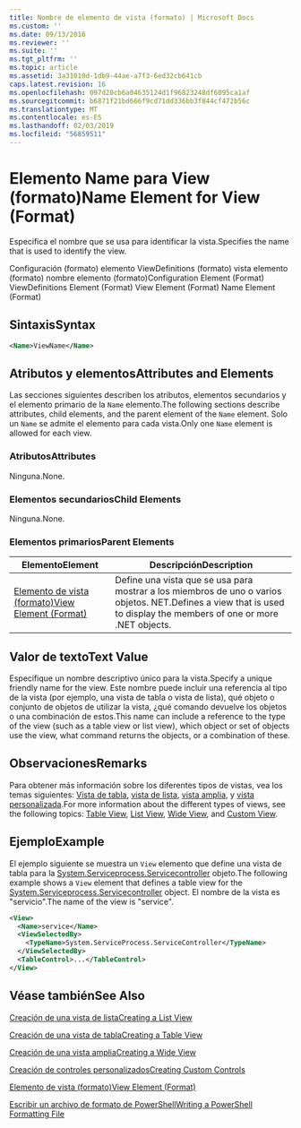 ```yaml
---
title: Nombre de elemento de vista (formato) | Microsoft Docs
ms.custom: ''
ms.date: 09/13/2016
ms.reviewer: ''
ms.suite: ''
ms.tgt_pltfrm: ''
ms.topic: article
ms.assetid: 3a31010d-1db9-44ae-a7f3-6ed32cb641cb
caps.latest.revision: 16
ms.openlocfilehash: 097d20cb6a04635124d1f96823248df6095ca1af
ms.sourcegitcommit: b6871f21bd666f9cd71dd336bb3f844cf472b56c
ms.translationtype: MT
ms.contentlocale: es-ES
ms.lasthandoff: 02/03/2019
ms.locfileid: "56859511"
---
```

# <a name="name-element-for-view-format"></a><span data-ttu-id="8d1b2-102">Elemento Name para View (formato)</span><span class="sxs-lookup"><span data-stu-id="8d1b2-102">Name Element for View (Format)</span></span>

<span data-ttu-id="8d1b2-103">Especifica el nombre que se usa para identificar la vista.</span><span class="sxs-lookup"><span data-stu-id="8d1b2-103">Specifies the name that is used to identify the view.</span></span>

<span data-ttu-id="8d1b2-104">Configuración (formato) elemento ViewDefinitions (formato) vista elemento (formato) nombre elemento (formato)</span><span class="sxs-lookup"><span data-stu-id="8d1b2-104">Configuration Element (Format) ViewDefinitions Element (Format) View Element (Format) Name Element (Format)</span></span>

## <a name="syntax"></a><span data-ttu-id="8d1b2-105">Sintaxis</span><span class="sxs-lookup"><span data-stu-id="8d1b2-105">Syntax</span></span>

```xml
<Name>ViewName</Name>
```

## <a name="attributes-and-elements"></a><span data-ttu-id="8d1b2-106">Atributos y elementos</span><span class="sxs-lookup"><span data-stu-id="8d1b2-106">Attributes and Elements</span></span>

<span data-ttu-id="8d1b2-107">Las secciones siguientes describen los atributos, elementos secundarios y el elemento primario de la `Name` elemento.</span><span class="sxs-lookup"><span data-stu-id="8d1b2-107">The following sections describe attributes, child elements, and the parent element of the `Name` element.</span></span> <span data-ttu-id="8d1b2-108">Solo un `Name` se admite el elemento para cada vista.</span><span class="sxs-lookup"><span data-stu-id="8d1b2-108">Only one `Name` element is allowed for each view.</span></span>

### <a name="attributes"></a><span data-ttu-id="8d1b2-109">Atributos</span><span class="sxs-lookup"><span data-stu-id="8d1b2-109">Attributes</span></span>

<span data-ttu-id="8d1b2-110">Ninguna.</span><span class="sxs-lookup"><span data-stu-id="8d1b2-110">None.</span></span>

### <a name="child-elements"></a><span data-ttu-id="8d1b2-111">Elementos secundarios</span><span class="sxs-lookup"><span data-stu-id="8d1b2-111">Child Elements</span></span>

<span data-ttu-id="8d1b2-112">Ninguna.</span><span class="sxs-lookup"><span data-stu-id="8d1b2-112">None.</span></span>

### <a name="parent-elements"></a><span data-ttu-id="8d1b2-113">Elementos primarios</span><span class="sxs-lookup"><span data-stu-id="8d1b2-113">Parent Elements</span></span>

|<span data-ttu-id="8d1b2-114">Elemento</span><span class="sxs-lookup"><span data-stu-id="8d1b2-114">Element</span></span>|<span data-ttu-id="8d1b2-115">Descripción</span><span class="sxs-lookup"><span data-stu-id="8d1b2-115">Description</span></span>|
|-------------|-----------------|
|[<span data-ttu-id="8d1b2-116">Elemento de vista (formato)</span><span class="sxs-lookup"><span data-stu-id="8d1b2-116">View Element (Format)</span></span>](./view-element-format.md)|<span data-ttu-id="8d1b2-117">Define una vista que se usa para mostrar a los miembros de uno o varios objetos. NET.</span><span class="sxs-lookup"><span data-stu-id="8d1b2-117">Defines a view that is used to display the members of one or more .NET objects.</span></span>|

## <a name="text-value"></a><span data-ttu-id="8d1b2-118">Valor de texto</span><span class="sxs-lookup"><span data-stu-id="8d1b2-118">Text Value</span></span>

<span data-ttu-id="8d1b2-119">Especifique un nombre descriptivo único para la vista.</span><span class="sxs-lookup"><span data-stu-id="8d1b2-119">Specify a unique friendly name for the view.</span></span> <span data-ttu-id="8d1b2-120">Este nombre puede incluir una referencia al tipo de la vista (por ejemplo, una vista de tabla o vista de lista), qué objeto o conjunto de objetos de utilizar la vista, ¿qué comando devuelve los objetos o una combinación de estos.</span><span class="sxs-lookup"><span data-stu-id="8d1b2-120">This name can include a reference to the type of the view (such as a table view or list view), which object or set of objects use the view, what command returns the objects, or a combination of these.</span></span>

## <a name="remarks"></a><span data-ttu-id="8d1b2-121">Observaciones</span><span class="sxs-lookup"><span data-stu-id="8d1b2-121">Remarks</span></span>

<span data-ttu-id="8d1b2-122">Para obtener más información sobre los diferentes tipos de vistas, vea los temas siguientes: [Vista de tabla](./creating-a-table-view.md), [vista de lista](./creating-a-list-view.md), [vista amplia](./creating-a-wide-view.md), y [vista personalizada](./creating-custom-controls.md).</span><span class="sxs-lookup"><span data-stu-id="8d1b2-122">For more information about the different types of views, see the following topics: [Table View](./creating-a-table-view.md), [List View](./creating-a-list-view.md), [Wide View](./creating-a-wide-view.md), and [Custom View](./creating-custom-controls.md).</span></span>

## <a name="example"></a><span data-ttu-id="8d1b2-123">Ejemplo</span><span class="sxs-lookup"><span data-stu-id="8d1b2-123">Example</span></span>

<span data-ttu-id="8d1b2-124">El ejemplo siguiente se muestra un `View` elemento que define una vista de tabla para la [System.Serviceprocess.Servicecontroller](/dotnet/api/System.ServiceProcess.ServiceController) objeto.</span><span class="sxs-lookup"><span data-stu-id="8d1b2-124">The following example shows a `View` element that defines a table view for the [System.Serviceprocess.Servicecontroller](/dotnet/api/System.ServiceProcess.ServiceController) object.</span></span> <span data-ttu-id="8d1b2-125">El nombre de la vista es "servicio".</span><span class="sxs-lookup"><span data-stu-id="8d1b2-125">The name of the view is "service".</span></span>

```xml
<View>
  <Name>service</Name>
  <ViewSelectedBy>
    <TypeName>System.ServiceProcess.ServiceController</TypeName>
  </ViewSelectedBy>
  <TableControl>...</TableControl>
</View>

```

## <a name="see-also"></a><span data-ttu-id="8d1b2-126">Véase también</span><span class="sxs-lookup"><span data-stu-id="8d1b2-126">See Also</span></span>

[<span data-ttu-id="8d1b2-127">Creación de una vista de lista</span><span class="sxs-lookup"><span data-stu-id="8d1b2-127">Creating a List View</span></span>](./creating-a-list-view.md)

[<span data-ttu-id="8d1b2-128">Creación de una vista de tabla</span><span class="sxs-lookup"><span data-stu-id="8d1b2-128">Creating a Table View</span></span>](./creating-a-table-view.md)

[<span data-ttu-id="8d1b2-129">Creación de una vista amplia</span><span class="sxs-lookup"><span data-stu-id="8d1b2-129">Creating a Wide View</span></span>](./creating-a-wide-view.md)

[<span data-ttu-id="8d1b2-130">Creación de controles personalizados</span><span class="sxs-lookup"><span data-stu-id="8d1b2-130">Creating Custom Controls</span></span>](./creating-custom-controls.md)

[<span data-ttu-id="8d1b2-131">Elemento de vista (formato)</span><span class="sxs-lookup"><span data-stu-id="8d1b2-131">View Element (Format)</span></span>](./view-element-format.md)

[<span data-ttu-id="8d1b2-132">Escribir un archivo de formato de PowerShell</span><span class="sxs-lookup"><span data-stu-id="8d1b2-132">Writing a PowerShell Formatting File</span></span>](./writing-a-powershell-formatting-file.md)
